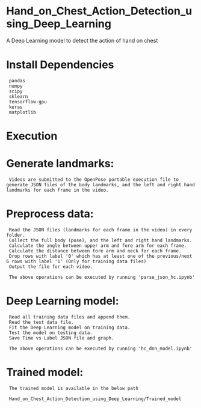 # Hand_on_Chest_Action_Detection_using_Deep_Learning
 A Deep Learning model to detect the action of hand on chest
 
 # Install Dependencies

     pandas
     numpy
     scipy
     sklearn
     tensorflow-gpu
     keras
     matplotlib

 # Execution

 # Generate landmarks:

     Videos are submitted to the OpenPose portable execution file to generate JSON files of the body landmarks, and the left and right hand landmarks for each frame in the video.

 # Preprocess data:

     Read the JSON files (landmarks for each frame in the video) in every folder.
     Collect the full body (pose), and the left and right hand landmarks.
     Calculate the angle between upper arm and fore arm for each frame.
     Calculate the distance between fore arm and neck for each frame.
     Drop rows with label '0' which has at least one of the previous/next 6 rows with label '1' (Only for training data files)   
     Output the file for each video.

     The above operations can be executed by running 'parse_json_hc.ipynb'

 # Deep Learning model:

     Read all training data files and append them.
     Read the test data file.
     Fit the Deep Learning model on training data.
     Test the model on testing data.
     Save Time vs Label JSON file and graph.

     The above operations can be executed by running 'hc_dnn_model.ipynb'

 # Trained model:

     The trained model is available in the below path

     Hand_on_Chest_Action_Detection_using_Deep_Learning/Trained_model
